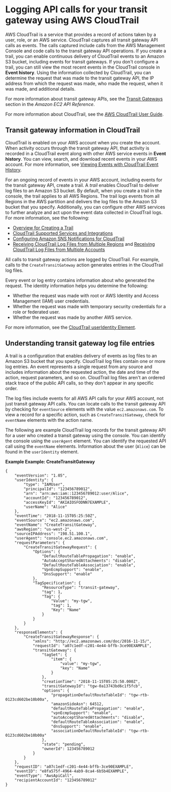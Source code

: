 # Logging API calls for your transit gateway using AWS CloudTrail<a name="transit-gateway-cloudtrail-logs"></a>

AWS CloudTrail is a service that provides a record of actions taken by a user, role, or an AWS service\. CloudTrail captures all transit gateway API calls as events\. The calls captured include calls from the AWS Management Console and code calls to the transit gateway API operations\. If you create a trail, you can enable continuous delivery of CloudTrail events to an Amazon S3 bucket, including events for transit gateways\. If you don't configure a trail, you can still view the most recent events in the CloudTrail console in **Event history**\. Using the information collected by CloudTrail, you can determine the request that was made to the transit gateway API, the IP address from which the request was made, who made the request, when it was made, and additional details\.

For more information about transit gateway APIs, see the [Transit Gateways](https://docs.aws.amazon.com/AWSEC2/latest/APIReference/OperationList-query-vpc.html) section in the *Amazon EC2 API Reference*\.

For more information about CloudTrail, see the [AWS CloudTrail User Guide](https://docs.aws.amazon.com/awscloudtrail/latest/userguide/)\.

## Transit gateway information in CloudTrail<a name="tgw-info-in-cloudtrail"></a>

CloudTrail is enabled on your AWS account when you create the account\. When activity occurs through the transit gateway API, that activity is recorded in a CloudTrail event along with other AWS service events in **Event history**\. You can view, search, and download recent events in your AWS account\. For more information, see [Viewing Events with CloudTrail Event History](https://docs.aws.amazon.com/awscloudtrail/latest/userguide/view-cloudtrail-events.html)\.

For an ongoing record of events in your AWS account, including events for the transit gateway API, create a trail\. A *trail* enables CloudTrail to deliver log files to an Amazon S3 bucket\. By default, when you create a trail in the console, the trail applies to all AWS Regions\. The trail logs events from all Regions in the AWS partition and delivers the log files to the Amazon S3 bucket that you specify\. Additionally, you can configure other AWS services to further analyze and act upon the event data collected in CloudTrail logs\. For more information, see the following:
+ [Overview for Creating a Trail](https://docs.aws.amazon.com/awscloudtrail/latest/userguide/cloudtrail-create-and-update-a-trail.html)
+ [CloudTrail Supported Services and Integrations](https://docs.aws.amazon.com/awscloudtrail/latest/userguide/cloudtrail-aws-service-specific-topics.html#cloudtrail-aws-service-specific-topics-integrations)
+ [Configuring Amazon SNS Notifications for CloudTrail](https://docs.aws.amazon.com/awscloudtrail/latest/userguide/getting_notifications_top_level.html)
+ [Receiving CloudTrail Log Files from Multiple Regions](https://docs.aws.amazon.com/awscloudtrail/latest/userguide/receive-cloudtrail-log-files-from-multiple-regions.html) and [Receiving CloudTrail Log Files from Multiple Accounts](https://docs.aws.amazon.com/awscloudtrail/latest/userguide/cloudtrail-receive-logs-from-multiple-accounts.html)

All calls to transit gateway actions are logged by CloudTrail\. For example, calls to the `CreateTransitGateway` action generates entries in the CloudTrail log files\.

Every event or log entry contains information about who generated the request\. The identity information helps you determine the following: 
+ Whether the request was made with root or AWS Identity and Access Management \(IAM\) user credentials\.
+ Whether the request was made with temporary security credentials for a role or federated user\.
+ Whether the request was made by another AWS service\.

For more information, see the [CloudTrail userIdentity Element](https://docs.aws.amazon.com/awscloudtrail/latest/userguide/cloudtrail-event-reference-user-identity.html)\.

## Understanding transit gateway log file entries<a name="understanding-tgw-entries"></a>

A trail is a configuration that enables delivery of events as log files to an Amazon S3 bucket that you specify\. CloudTrail log files contain one or more log entries\. An event represents a single request from any source and includes information about the requested action, the date and time of the action, request parameters, and so on\. CloudTrail log files aren't an ordered stack trace of the public API calls, so they don't appear in any specific order\.

The log files include events for all AWS API calls for your AWS account, not just transit gateway API calls\. You can locate calls to the transit gateway API by checking for `eventSource` elements with the value `ec2.amazonaws.com`\. To view a record for a specific action, such as `CreateTransitGateway`, check for `eventName` elements with the action name\.

The following are example CloudTrail log records for the transit gateway API for a user who created a transit gateway using the console\. You can identify the console using the `userAgent` element\. You can identify the requested API call using the `eventName` elements\. Information about the user \(`Alice`\) can be found in the `userIdentity` element\.

**Example Example: CreateTransitGateway**  

```
{
    "eventVersion": "1.05",
    "userIdentity": { 
        "type": "IAMUser",
        "principalId": "123456789012",
        "arn": "arn:aws:iam::123456789012:user/Alice",
        "accountId": "123456789012",
        "accessKeyId": "AKIAIOSFODNN7EXAMPLE",
        "userName": "Alice"
    },
    "eventTime": "2018-11-15T05:25:50Z",
    "eventSource": "ec2.amazonaws.com",
    "eventName": "CreateTransitGateway",
    "awsRegion": "us-west-2",
    "sourceIPAddress": "198.51.100.1",
    "userAgent": "console.ec2.amazonaws.com",
    "requestParameters": {
        "CreateTransitGatewayRequest": {
            "Options": {
                "DefaultRouteTablePropagation": "enable",
                "AutoAcceptSharedAttachments": "disable",
                "DefaultRouteTableAssociation": "enable",
                "VpnEcmpSupport": "enable",
                "DnsSupport": "enable"
            },
            "TagSpecification": {
                "ResourceType": "transit-gateway",
                "tag": 1,
                "Tag": {
                    "Value": "my-tgw",
                    "tag": 1,
                    "Key": "Name"
                }
            }
        }
    },
    "responseElements": {
        "CreateTransitGatewayResponse": {
            "xmlns": "http://ec2.amazonaws.com/doc/2016-11-15/",
            "requestId": "a07c1edf-c201-4e44-bffb-3ce90EXAMPLE",
            "transitGateway": {
                "tagSet": {
                    "item": {
                        "value": "my-tgw",
                        "key": "Name"
                    }
                },
                "creationTime": "2018-11-15T05:25:50.000Z",
                "transitGatewayId": "tgw-0a13743bd6c1f5fcb",
                "options": {
                    "propagationDefaultRouteTableId": "tgw-rtb-0123cd602be10b00a",
                    "amazonSideAsn": 64512,
                    "defaultRouteTablePropagation": "enable",
                    "vpnEcmpSupport": "enable",
                    "autoAcceptSharedAttachments": "disable",
                    "defaultRouteTableAssociation": "enable",
                    "dnsSupport": "enable",
                    "associationDefaultRouteTableId": "tgw-rtb-0123cd602be10b00a"
                },
                "state": "pending",
                "ownerId": 123456789012
            }
        }
    },
    "requestID": "a07c1edf-c201-4e44-bffb-3ce90EXAMPLE",
    "eventID": "e8fa575f-4964-4ab9-8ca4-6b5b4EXAMPLE",
    "eventType": "AwsApiCall",
    "recipientAccountId": "123456789012"
}
```